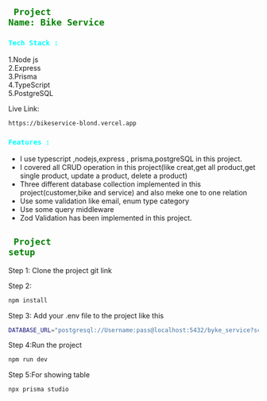 ## <code style="color:green"> Project Name: Bike Service</code>


### <code style="color:aqua">Tech Stack  :</code>
1.Node js <br>
2.Express <br>
3.Prisma <br>
4.TypeScript <br>
5.PostgreSQL <br>


Live Link:
```bash
https://bikeservice-blond.vercel.app
```
### <code style="color:aqua">Features  :</code>

- I use typescript ,nodejs,express , prisma,postgreSQL in this project.
- I covered all CRUD operation in this project(like creat,get all product,get single product, update a product, delete a product)
- Three different database collection implemented in this project(customer,bike and service) and also meke one to one relation
- Use some validation like email, enum type category 
- Use some query middleware
- Zod Validation has been implemented in this project.

## <code style="color:green"> Project setup</code>

Step 1:
Clone the project git link

Step 2:

```bash
npm install
```

Step 3:
Add your .env file to the project like this
```bash
DATABASE_URL="postgresql://Username:pass@localhost:5432/byke_service?schema=public"

```

Step 4:Run the project
```bash
npm run dev
```
Step 5:For showing table
```bash
npx prisma studio
```